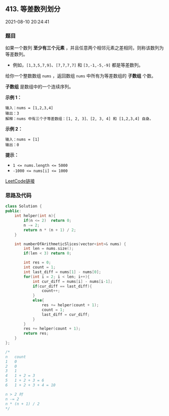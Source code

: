 ## 413. 等差数列划分

2021-08-10 20:24:41

### 题目

如果一个数列 **至少有三个元素** ，并且任意两个相邻元素之差相同，则称该数列为等差数列。


- 例如，``[1,3,5,7,9]``、``[7,7,7,7]`` 和 ``[3,-1,-5,-9]`` 都是等差数列。


给你一个整数数组 ``nums`` ，返回数组 ``nums`` 中所有为等差数组的 **子数组** 个数。

**子数组** 是数组中的一个连续序列。

 

**示例 1：**

```
输入：nums = [1,2,3,4]
输出：3
解释：nums 中有三个子等差数组：[1, 2, 3]、[2, 3, 4] 和 [1,2,3,4] 自身。
```

**示例 2：**

```
输入：nums = [1]
输出：0
```

 

**提示：**


- ``1 <= nums.length <= 5000``
- ``-1000 <= nums[i] <= 1000``




[LeetCode链接](https://leetcode-cn.com/problems/arithmetic-slices/)

### 思路及代码

```cpp
class Solution {
public:
    int helper(int n){
        if(n <= 2)  return 0;
        n -= 2;
        return n * (n + 1) / 2;
    }

    int numberOfArithmeticSlices(vector<int>& nums) {
        int len = nums.size();
        if(len < 3) return 0;

        int res = 0;
        int count = 1;
        int last_diff = nums[1] - nums[0];
        for(int i = 2; i < len; i++){
            int cur_diff = nums[i] - nums[i-1];
            if(cur_diff == last_diff){
                count++;
            }
            else{
                res += helper(count + 1);
                count = 1;
                last_diff = cur_diff;
            }
        }
        res += helper(count + 1);
        return res;
    }
};

/*
n   count
1   0
2   0
3   1
4   1 + 2 = 3
5   1 + 2 + 3 = 6
6   1 + 2 + 3 + 4 = 10

n > 2 时
n -= 2
n * (n + 1) / 2
*/
```